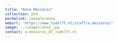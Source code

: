 ```yaml
---
title: "Anna Mészáros"
collection: phd
permalink: /people/anna
weburl: 'https://www.tudelft.nl/staff/a.meszaros/'
image: ../images/anna.jpg
contact: a.meszaros_AT_tudelft.nl
---
```


